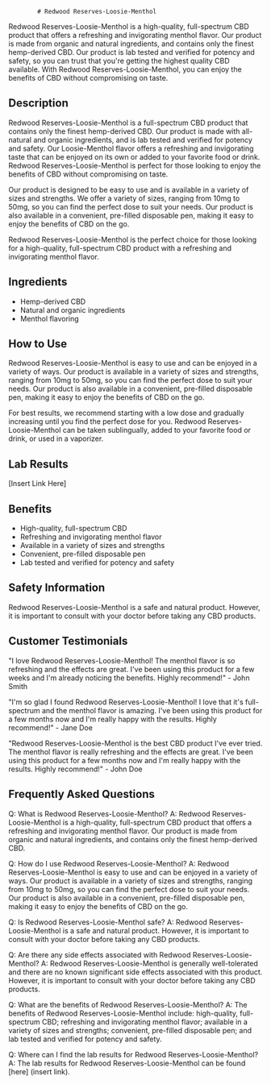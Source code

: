 
            # Redwood Reserves-Loosie-Menthol
Redwood Reserves-Loosie-Menthol is a high-quality, full-spectrum CBD product that offers a refreshing and invigorating menthol flavor. Our product is made from organic and natural ingredients, and contains only the finest hemp-derived CBD. Our product is lab tested and verified for potency and safety, so you can trust that you're getting the highest quality CBD available. With Redwood Reserves-Loosie-Menthol, you can enjoy the benefits of CBD without compromising on taste.

## Description
Redwood Reserves-Loosie-Menthol is a full-spectrum CBD product that contains only the finest hemp-derived CBD. Our product is made with all-natural and organic ingredients, and is lab tested and verified for potency and safety. Our Loosie-Menthol flavor offers a refreshing and invigorating taste that can be enjoyed on its own or added to your favorite food or drink. Redwood Reserves-Loosie-Menthol is perfect for those looking to enjoy the benefits of CBD without compromising on taste.

Our product is designed to be easy to use and is available in a variety of sizes and strengths. We offer a variety of sizes, ranging from 10mg to 50mg, so you can find the perfect dose to suit your needs. Our product is also available in a convenient, pre-filled disposable pen, making it easy to enjoy the benefits of CBD on the go.

Redwood Reserves-Loosie-Menthol is the perfect choice for those looking for a high-quality, full-spectrum CBD product with a refreshing and invigorating menthol flavor.

## Ingredients
- Hemp-derived CBD
- Natural and organic ingredients
- Menthol flavoring

## How to Use
Redwood Reserves-Loosie-Menthol is easy to use and can be enjoyed in a variety of ways. Our product is available in a variety of sizes and strengths, ranging from 10mg to 50mg, so you can find the perfect dose to suit your needs. Our product is also available in a convenient, pre-filled disposable pen, making it easy to enjoy the benefits of CBD on the go.

For best results, we recommend starting with a low dose and gradually increasing until you find the perfect dose for you. Redwood Reserves-Loosie-Menthol can be taken sublingually, added to your favorite food or drink, or used in a vaporizer.

## Lab Results
[Insert Link Here]

## Benefits
- High-quality, full-spectrum CBD
- Refreshing and invigorating menthol flavor
- Available in a variety of sizes and strengths
- Convenient, pre-filled disposable pen
- Lab tested and verified for potency and safety

## Safety Information
Redwood Reserves-Loosie-Menthol is a safe and natural product. However, it is important to consult with your doctor before taking any CBD products.

## Customer Testimonials
"I love Redwood Reserves-Loosie-Menthol! The menthol flavor is so refreshing and the effects are great. I've been using this product for a few weeks and I'm already noticing the benefits. Highly recommend!" - John Smith

"I'm so glad I found Redwood Reserves-Loosie-Menthol! I love that it's full-spectrum and the menthol flavor is amazing. I've been using this product for a few months now and I'm really happy with the results. Highly recommend!" - Jane Doe

"Redwood Reserves-Loosie-Menthol is the best CBD product I've ever tried. The menthol flavor is really refreshing and the effects are great. I've been using this product for a few months now and I'm really happy with the results. Highly recommend!" - John Doe

## Frequently Asked Questions

Q: What is Redwood Reserves-Loosie-Menthol?
A: Redwood Reserves-Loosie-Menthol is a high-quality, full-spectrum CBD product that offers a refreshing and invigorating menthol flavor. Our product is made from organic and natural ingredients, and contains only the finest hemp-derived CBD.

Q: How do I use Redwood Reserves-Loosie-Menthol?
A: Redwood Reserves-Loosie-Menthol is easy to use and can be enjoyed in a variety of ways. Our product is available in a variety of sizes and strengths, ranging from 10mg to 50mg, so you can find the perfect dose to suit your needs. Our product is also available in a convenient, pre-filled disposable pen, making it easy to enjoy the benefits of CBD on the go.

Q: Is Redwood Reserves-Loosie-Menthol safe?
A: Redwood Reserves-Loosie-Menthol is a safe and natural product. However, it is important to consult with your doctor before taking any CBD products.

Q: Are there any side effects associated with Redwood Reserves-Loosie-Menthol?
A: Redwood Reserves-Loosie-Menthol is generally well-tolerated and there are no known significant side effects associated with this product. However, it is important to consult with your doctor before taking any CBD products.

Q: What are the benefits of Redwood Reserves-Loosie-Menthol?
A: The benefits of Redwood Reserves-Loosie-Menthol include: high-quality, full-spectrum CBD; refreshing and invigorating menthol flavor; available in a variety of sizes and strengths; convenient, pre-filled disposable pen; and lab tested and verified for potency and safety.

Q: Where can I find the lab results for Redwood Reserves-Loosie-Menthol?
A: The lab results for Redwood Reserves-Loosie-Menthol can be found [here] (insert link).